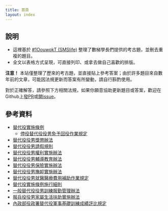```yaml
---
title: 首頁
layout: index
---
```


## 說明

- 這裡基於 [#1OouwokT (SMSlife)](https://www.ptt.cc/bbs/SMSlife/M.1489735346.A.B9D.html) 整理了數梯學長們提供的考古題，並刪去重複的題目。
- 全文以表格方式呈現，可直接列印、或拿去做自己喜歡的排版。

<div class="alert alert-danger" role="alert">
    <strong>注意！</strong>
    本站僅整理了歷來的考古題，並直接貼上參考答案；由於許多題目來自數年前的文章，可能因法規更新而答案有所變動，請自行斟酌使用。
</div>

對於正確解答，請參照下方相關法規，如果你願意協助更新題目或答案，歡迎在Github上[發PR](https://github.com/tzing/SMS-sample-question/pull/new/master)或[開issue](https://github.com/tzing/SMS-sample-question/issues)。


## 參考資料

- [替代役實施條例](https://law.moj.gov.tw/LawClass/LawAll.aspx?PCode=D0040017)
    - [停役替代役役男免予回役作業規定](http://glrs.moi.gov.tw/LawContent.aspx?id=FL019351)
- [替代役役男獎懲辦法](https://law.moj.gov.tw/LawClass/LawAll.aspx?PCode=D0040028)
- [替代役役男請假規則](https://law.moj.gov.tw/LawClass/LawAll.aspx?PCode=D0040021)
- [替代役役男權利實施辦法](https://law.moj.gov.tw/LawClass/LawAll.aspx?PCode=D0040024)
- [替代役役男輔導教育辦法](https://law.moj.gov.tw/LawClass/LawAll.aspx?PCode=D0040019)
- [替代役役男保險實施辦法](https://law.moj.gov.tw/LawClass/LawAll.aspx?PCode=D0040027)
- [替代役役男撫卹實施辦法](https://law.moj.gov.tw/LawClass/LawAll.aspx?PCode=D0040025)
- [替代役役男就醫醫療費用補助作業規定](http://www.rootlaw.com.tw/LawArticle.aspx?LawID=A040040051003300-1050629)
- [替代役實施條例施行細則](https://law.moj.gov.tw/LawClass/LawAll.aspx?PCode=D0040018)
- [一般替代役役男訓練服勤管理辦法](https://law.moj.gov.tw/LawClass/LawAll.aspx?PCode=D0040020)
- [服兵役役男家屬生活扶助實施辦法](https://law.moj.gov.tw/LawClass/LawAll.aspx?PCode=D0040032)
- [內政部役政署替代役軍事基礎訓練成績評比規定](http://www.rootlaw.com.tw/LawArticle.aspx?LawID=A040040051006300-1060303)
